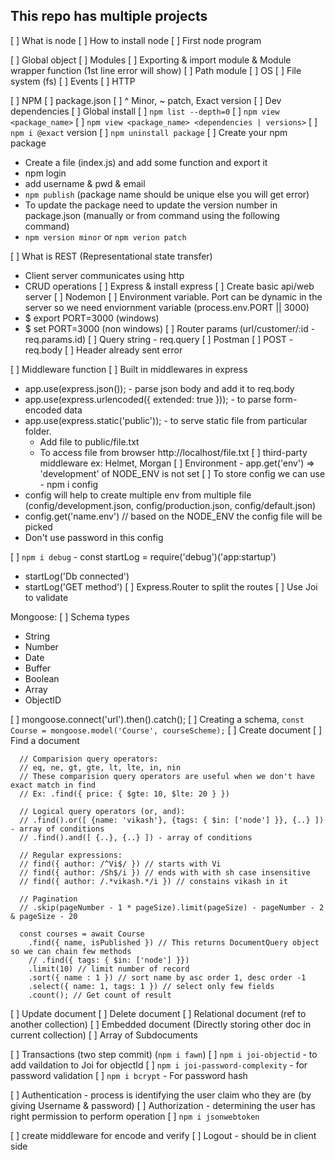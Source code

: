 ## This repo has multiple projects
[ ] What is node
[ ] How to install node
[ ] First node program


[ ] Global object
[ ] Modules
[ ] Exporting & import module & Module wrapper function (1st line error will show)
[ ] Path module
[ ] OS
[ ] File system (fs)
[ ] Events
[ ] HTTP

[ ] NPM
[ ] package.json
[ ] ^ Minor, ~ patch, Exact version
[ ] Dev dependencies
[ ] Global install
[ ] `npm list --depth=0`
[ ] `npm view <package_name>`
[ ] `npm view <package_name> <dependencies | versions>`
[ ] `npm i @exact` version 
[ ] `npm uninstall package`
[ ] Create your npm package
  - Create a file (index.js) and add some function and export it
  - npm login
  - add username & pwd & email
  - `npm publish` (package name should be unique else you will get error)
  - To update the package need to update the version number in package.json (manually or from command using the following command)
  - `npm version minor` or `npm verion patch`


[ ] What is REST (Representational state transfer)
  - Client server communicates using http
  - CRUD operations
[ ] Express & install express
[ ] Create basic api/web server
[ ] Nodemon
[ ] Environment variable. Port can be dynamic in the server so we need enviornment variable (process.env.PORT || 3000)
  - $ export PORT=3000 (windows)
  - $ set PORT=3000 (non windows)
[ ] Router params (url/customer/:id - req.params.id)
[ ] Query string - req.query
[ ] Postman
[ ] POST - req.body
[ ] Header already sent error

[ ] Middleware function
[ ] Built in middlewares in express
  - app.use(express.json()); - parse json body and add it to req.body
  - app.use(express.urlencoded({ extended: true })); - to parse form-encoded data
  - app.use(express.static('public')); - to serve static file from particular folder.
    - Add file to public/file.txt
    - To access file from browser http://localhost/file.txt
[ ] third-party middleware ex: Helmet, Morgan
[ ] Environment - app.get('env') => 'development' of NODE_ENV is not set
[ ] To store config we can use - npm i config
  - config will help to create multiple env from multiple file (config/development.json, config/production.json, config/default.json)
  - config.get('name.env') // based on the NODE_ENV the config file will be picked
  - Don't use password in this config

[ ] `npm i debug` - const startLog = require('debug')('app:startup')
  - startLog('Db connected')
  - startLog('GET method')
[ ]  Express.Router to split the routes
[ ]  Use Joi to validate

Mongoose:
[ ] Schema types
  - String
  - Number
  - Date
  - Buffer
  - Boolean
  - Array
  - ObjectID

[ ] mongoose.connect('url').then().catch();
[ ] Creating a schema, `const Course = mongoose.model('Course', courseScheme);`
[ ] Create document
[ ] Find a document
```
  // Comparision query operators:
  // eq, ne, gt, gte, lt, lte, in, nin
  // These comparision query operators are useful when we don't have exact match in find
  // Ex: .find({ price: { $gte: 10, $lte: 20 } })

  // Logical query operators (or, and):
  // .find().or([ {name: 'vikash'}, {tags: { $in: ['node'] }}, {..} ]) - array of conditions
  // .find().and([ {..}, {..} ]) - array of conditions

  // Regular expressions:
  // find({ author: /^Vi$/ }) // starts with Vi
  // find({ author: /Sh$/i }) // ends with with sh case insensitive
  // find({ author: /.*vikash.*/i }) // constains vikash in it

  // Pagination
  // .skip(pageNumber - 1 * pageSize).limit(pageSize) - pageNumber - 2 & pageSize - 20

  const courses = await Course
    .find({ name, isPublished }) // This returns DocumentQuery object so we can chain few methods
    // .find({ tags: { $in: ['node'] }})
    .limit(10) // limit number of record
    .sort({ name : 1 }) // sort name by asc order 1, desc order -1
    .select({ name: 1, tags: 1 }) // select only few fields
    .count(); // Get count of result
```
[ ] Update document
[ ] Delete document
[ ] Relational document (ref to another collection)
[ ] Embedded document (Directly storing other doc in current collection)
[ ] Array of Subdocuments

[ ] Transactions (two step commit) (`npm i fawn`) 
[ ] `npm i joi-objectid` - to add vaildation to Joi for objectId
[ ] `npm i joi-password-complexity` - for password validation
[ ] `npm i bcrypt` - For password hash

[ ] Authentication - process is identifying the user claim who they are (by giving Username & password)
[ ] Authorization - determining the user has right permission to perform operation
[ ] `npm i jsonwebtoken`

[ ] create middleware for encode and verify
[ ] Logout - should be in client side

